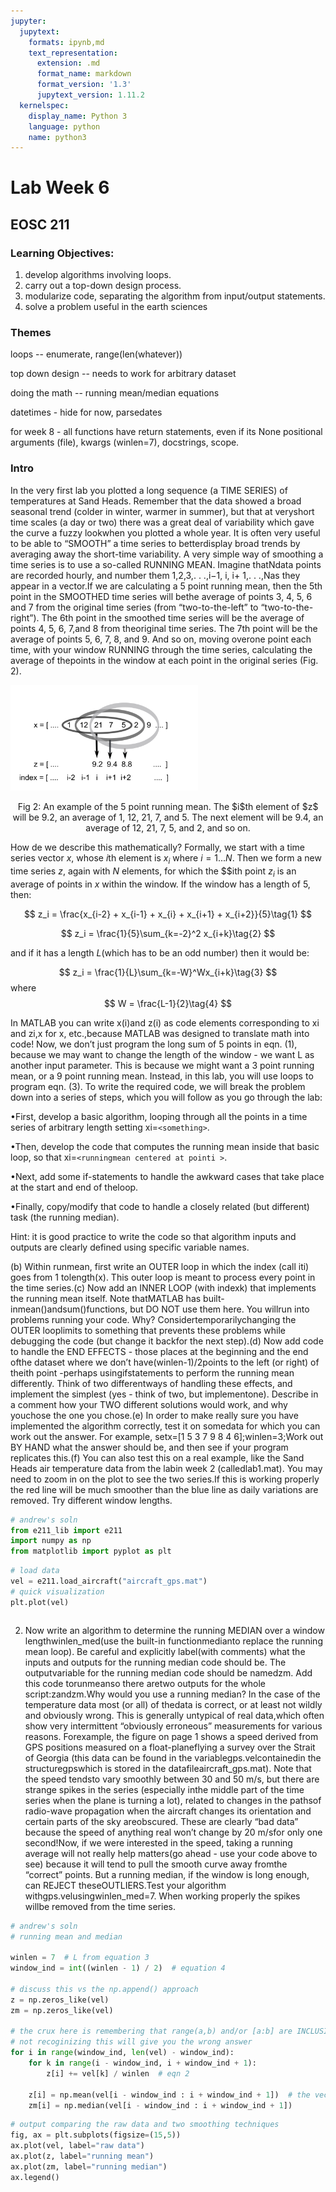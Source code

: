 ```yaml
---
jupyter:
  jupytext:
    formats: ipynb,md
    text_representation:
      extension: .md
      format_name: markdown
      format_version: '1.3'
      jupytext_version: 1.11.2
  kernelspec:
    display_name: Python 3
    language: python
    name: python3
---
```


<!-- #region -->
# Lab Week 6

## EOSC 211

### Learning Objectives:

1. develop algorithms involving loops.
2. carry out a top-down design process.
3. modularize code, separating the algorithm from input/output statements.
4. solve a problem useful in the earth sciences

### Themes

loops -- enumerate, range(len(whatever))

top down design -- needs to work for arbitrary dataset

doing the math -- running mean/median equations

datetimes - hide for now, parsedates

for week 8 - all functions have return statements, even if its None
positional arguments (file), kwargs (winlen=7), docstrings, scope. 



### Intro

In the very first lab you plotted a long sequence (a TIME SERIES) of temperatures at Sand Heads.  Remember that the data showed a broad seasonal trend (colder in winter, warmer in summer), but that at veryshort time scales (a day or two) there was a great deal of variability which gave the curve a fuzzy lookwhen you plotted a whole year.  It is often very useful to be able to “SMOOTH” a time series to betterdisplay broad trends by averaging away the short-time variability. A very simple way of smoothing a time series is to use a so-called RUNNING MEAN. Imagine thatNdata points are recorded hourly, and number them 1,2,3,. . .,i−1, i, i+ 1,. . .,Nas they appear in a vector.If we are calculating a 5 point running mean, then the 5th point in the SMOOTHED time series will bethe average of points 3, 4, 5, 6 and 7 from the original time series (from “two-to-the-left” to “two-to-the-right”).  The 6th point in the smoothed time series will be the average of points 4, 5, 6, 7,and 8 from theoriginal time series. The 7th point will be the average of points 5, 6, 7, 8, and 9. And so on, moving overone point each time, with your window RUNNING through the time series, calculating the average of thepoints in the window at each point in the original series (Fig. 2).

<img src="runningmean.png" width="300">
<p style="text-align: center;">Fig 2: An example of the 5 point running mean. The $i$th element of $z$ will be 9.2, an average of 1, 12, 21, 7, and 5. The next element will be 9.4, an average of 12, 21, 7, 5, and 2, and so on.</p>


How de we describe this mathematically? Formally, we start with a time series vector $x$, whose $i$th element is $x_i$ where $i= 1. . . N$.  Then we form a new time series $z$, again with $N$ elements, for which the $$ith point $z_i$ is an average of points in $x$ within the window. If the window has a length of 5, then:

$$
z_i = \frac{x_{i-2} + x_{i-1} + x_{i} + x_{i+1} + x_{i+2}}{5}\tag{1}
$$

$$
z_i = \frac{1}{5}\sum_{k=-2}^2 x_{i+k}\tag{2}
$$

and if it has a length $L$(which has to be an odd number) then it would be:

$$
z_i = \frac{1}{L}\sum_{k=-W}^Wx_{i+k}\tag{3}
$$
where
$$
W = \frac{L-1}{2}\tag{4}
$$

In MATLAB you can write x(i)and z(i) as code elements corresponding to xi and zi,x for x, etc.,because MATLAB was designed to translate math into code! Now, we don’t just program the long sum of 5 points in eqn. (1), because we may want to change the length of the window - we want L as another input parameter. This is because we might want a 3 point running mean, or a 9 point running mean. Instead, in this lab, you will use loops to program eqn. (3). To write the required code, we will break the problem down into a series of steps, which you will follow as you go through the lab:

•First, develop a basic algorithm, looping through all the points in a time series of arbitrary length setting xi=`<something>`.

•Then, develop the code that computes the running mean inside that basic loop, so that xi=`<runningmean centered at pointi >`.

•Next, add some if-statements to handle the awkward cases that take place at the start and end of theloop.

•Finally, copy/modify that code to handle a closely related (but different) task (the running median).

Hint:  it is good practice to write the code so that algorithm inputs and outputs are clearly defined using specific variable names.
<!-- #endregion -->

(b)  Within runmean, first write an OUTER loop in which the index (call iti) goes from 1 tolength(x). This outer loop is meant to process every point in the time series.(c)  Now add an INNER LOOP (with indexk) that implements the running mean itself. Note thatMATLAB has built-inmean()andsum()functions, but DO NOT use them here.  You willrun into problems running your code. Why? Considertemporarilychanging the OUTER looplimits to something that prevents these problems while debugging the code (but change it backfor the next step).(d)  Now add code to handle the END EFFECTS - those places at the beginning and the end ofthe dataset where we don’t have(winlen-1)/2points to the left (or right) of theith point -perhaps usingifstatements to perform the running mean differently.  Think of two differentways of handling these effects, and implement the simplest (yes - think of two, but implementone).  Describe in a comment how your TWO different solutions would work, and why youchose the one you chose.(e)  In order to make really sure you have implemented the algorithm correctly, test it on somedata for which you can work out the answer. For example, setx=[1 5 3 7 9 8 4 6];winlen=3;Work out BY HAND what the answer should be, and then see if your program replicates this.(f)  You can also test this on a real example, like the Sand Heads air temperature data from the labin week 2 (calledlab1.mat).  You may need to zoom in on the plot to see the two series.If  this  is  working  properly  the  red  line  will  be  much  smoother  than  the  blue  line  as  daily variations are removed. Try different window lengths.

```python
# andrew's soln
from e211_lib import e211
import numpy as np
from matplotlib import pyplot as plt
```

```python
# load data
vel = e211.load_aircraft("aircraft_gps.mat")
# quick visualization
plt.plot(vel)
```

```python

```

2.  Now write an algorithm to determine the running MEDIAN over a window lengthwinlen_med(use the built-in functionmedianto replace the running mean loop). Be careful and explicitly label(with comments) what the inputs and outputs for the running median code should be.  The outputvariable for the running median code should be namedzm. Add this code torunmeanso there aretwo outputs for the whole script:zandzm.Why would you use a running median?  In the case of the temperature data most (or all) of thedata is correct, or at least not wildly and obviously wrong. This is generally untypical of real data,which often show very intermittent “obviously erroneous” measurements for various reasons.  Forexample, the figure on page 1 shows a speed derived from GPS positions measured on a float-planeflying a survey over the Strait of Georgia (this data can be found in the variablegps.velcontainedin the structuregpswhich is stored in the datafileaircraft_gps.mat). Note that the speed tendsto vary smoothly between 30 and 50 m/s, but there are strange spikes in the series (especially inthe middle part of the time series when the plane is turning a lot), related to changes in the pathsof radio-wave propagation when the aircraft changes its orientation and certain parts of the sky areobscured. These are clearly “bad data” because the speed of anything real won’t change by 20 m/sfor only one second!Now,  if  we  were  interested  in  the  speed,  taking  a  running  average  will  not  really  help  matters(go ahead - use your code above to see) because it will tend to pull the smooth curve away fromthe  “correct”  points.   But  a  running  median,  if  the  window  is  long  enough,  can  REJECT  theseOUTLIERS.Test your algorithm withgps.velusingwinlen_med=7. When working properly the spikes willbe removed from the time series.

```python
# andrew's soln
# running mean and median

winlen = 7  # L from equation 3
window_ind = int((winlen - 1) / 2)  # equation 4

# discuss this vs the np.append() approach
z = np.zeros_like(vel)
zm = np.zeros_like(vel)

# the crux here is remembering that range(a,b) and/or [a:b] are INCLUSIVE of a and EXCLUSIVE of b
# not recoginizing this will give you the wrong answer
for i in range(window_ind, len(vel) - window_ind):
    for k in range(i - window_ind, i + window_ind + 1):
        z[i] += vel[k] / winlen  # eqn 2
    
    z[i] = np.mean(vel[i - window_ind : i + window_ind + 1])  # the vectorized version
    zm[i] = np.median(vel[i - window_ind : i + window_ind + 1])


```

```python
# output comparing the raw data and two smoothing techniques
fig, ax = plt.subplots(figsize=(15,5))
ax.plot(vel, label="raw data")
ax.plot(z, label="running mean")
ax.plot(zm, label="running median")
ax.legend()
```

```python

```
